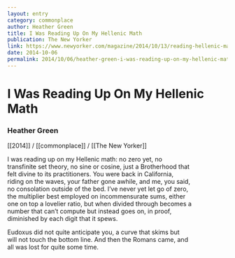 ```yaml
---
layout: entry
category: commonplace
author: Heather Green
title: I Was Reading Up On My Hellenic Math
publication: The New Yorker
link: https://www.newyorker.com/magazine/2014/10/13/reading-hellenic-math
date: 2014-10-06
permalink: 2014/10/06/heather-green-i-was-reading-up-on-my-hellenic-math
---
```


# I Was Reading Up On My Hellenic Math

### Heather Green

[[2014]] / [[commonplace]] / [[The New Yorker]]

I was reading up on my Hellenic math: no zero yet, no 
<br>transfinite set theory, no sine or cosine, just a Brotherhood that 
<br>felt divine to its practitioners. You were back in California, 
<br>riding on the waves, your father gone awhile, and me, you said, 
<br>no consolation outside of the bed. I’ve never yet let go of zero, 
<br>the multiplier best employed on incommensurate sums, either 
<br>one on top a lovelier ratio, but when divided through becomes a 
<br>number that can’t compute but instead goes on, in proof, 
<br>diminished by each digit that it spews. 

Eudoxus did not quite anticipate you, a curve that skims but 
<br>will not touch the bottom line. And then the Romans came, and 
<br>all was lost for quite some time.
    
